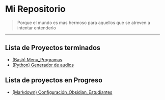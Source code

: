 # Mi Repositorio
> Porque el mundo es mas hermoso para aquellos que se atreven a intentar entenderlo

---

## Lista de Proyectos terminados
- [(Bash) Menu_Programas](./proyectos_terminados/menu_programas/menu_programas.md)
- [(Python) Generador de audios](./proyectos_terminados/generador_audios/generador_audios.md) 

## Lista de proyectos en Progreso
- [(Markdown) Configuración_Obsidian_Estudiantes](./proyectos_en_progreso/configuracion_obsidian_estudiantes/configuración_obsidian_estudiantes.md)
